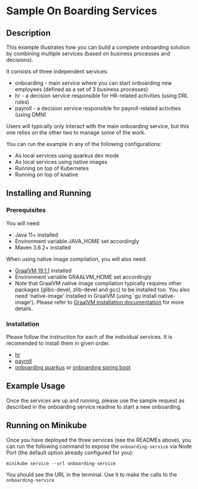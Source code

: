 # Sample On Boarding Services

## Description

This example illustrates how you can build a complete onboarding solution by combining multiple services (based on
business processes and decisions).

It consists of three independent services:

* onboarding - main service where you can start onboarding new employees (defined as a set of 3 business processes)
* hr - a decision service responsible for HR-related activities (using DRL rules)
* payroll - a decision service responsible for payroll-related activities (using DMN)

Users will typically only interact with the main onboarding service, but this one relies on the other two to manage some
of the work.

You can run the example in any of the following configurations:

* As local services using quarkus dev mode
* As local services using native images
* Running on top of Kubernetes
* Running on top of knative

## Installing and Running

### Prerequisites

You will need:

- Java 11+ installed
- Environment variable JAVA_HOME set accordingly
- Maven 3.6.2+ installed

When using native image compilation, you will also need:

- [GraalVM 19.1.1](https://github.com/oracle/graal/releases/tag/vm-19.1.1) installed
- Environment variable GRAALVM_HOME set accordingly
- Note that GraalVM native image compilation typically requires other packages (glibc-devel, zlib-devel and gcc) to be
  installed too. You also need 'native-image' installed in GraalVM (using 'gu install native-image'). Please refer
  to [GraalVM installation documentation](https://www.graalvm.org/docs/reference-manual/aot-compilation/#prerequisites)
  for more details.

### Installation

Please follow the instruction for each of the individual services. It is recomended to install them in given order.

* [hr](hr/README.md)
* [payroll](payroll/README.md)
* [onboarding quarkus](onboarding-quarkus/README.md) or [onboarding spring boot](onboarding-springboot/README.md)

## Example Usage

Once the services are up and running, please use the sample request as described in the onboarding service readme to
start a new onboarding.

## Running on Minikube

Once you have deployed the three services (see the READMEs above), you can run the following command to expose
the `onboarding-service` via Node Port (the default option already configured for you):

```shell
minikube service --url onboarding-service
```

You should see the URL in the terminal. Use it to make the calls to the `onboarding-service`